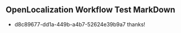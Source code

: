 ## OpenLocalization Workflow Test MarkDown
* d8c89677-dd1a-449b-a4b7-52624e39b9a7 thanks!

<!--HONumber=Aug16_HO1-->


